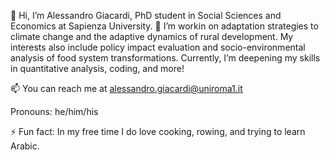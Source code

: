 👋 Hi, I’m Alessandro Giacardi, PhD student in Social Sciences and Economics at Sapienza University.
🌱 I’m workin on adaptation strategies to climate change and the adaptive dynamics of rural development. My interests also include policy impact evaluation and socio-environmental analysis of food system transformations. Currently, I’m deepening my skills in quantitative analysis, coding, and more!

📫 You can reach me at alessandro.giacardi@uniroma1.it

Pronouns: he/him/his

⚡ Fun fact: In my free time I do love cooking, rowing, and trying to learn Arabic.

<!---
alessandrogiacardi/alessandrogiacardi is a ✨ special ✨ repository because its `README.md` (this file) appears on your GitHub profile.
You can click the Preview link to take a look at your changes.
--->
